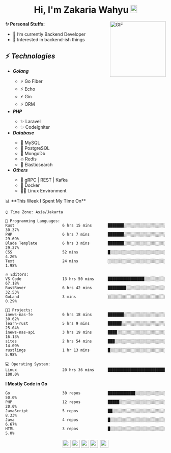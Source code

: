<h1 align="center">Hi, I'm Zakaria Wahyu <img src="https://github.com/TheDudeThatCode/TheDudeThatCode/blob/master/Assets/Hi.gif" width="20px" height="25px"></h1>

<img align="right" alt="GIF" height="175px" src="https://www.nayakapratama.co.id/wp-content/uploads/2019/07/Website-Maintenance.gif" />

**✨ Personal Stuffs:**
- 🔭 I’m currently Backend Developer
- 🌱 Interested in backend-ish things

<h2>⚡ <i>Technologies</i></h2>
<ul>
<li><strong><i>Golang</i></strong></li>
  <ul>
    <li>⚡ Go Fiber</li>
    <li>⚡ Echo</li>
    <li>⚡ Gin</li>
    <li>⚡ ORM</li>
  </ul>
<li><strong><i>PHP</i></strong></li>
  <ul>
    <li>✨ Laravel</li>
    <li>✨ Codeigniter</li>
  </ul>
<li><strong><i>Database</i></strong></li>
  <ul>
    <li>🐬 MySQL</li>
    <li>🐘 PostgreSQL</li>
    <li>🍃 MongoDb</li>
    <li>🔥 Redis</li>
    <li>🔎 Elasticsearch</li>
  </ul>
  <li><strong><i>Others</i></strong></li>
  <ul>
    <li>💫 gRPC | REST | Kafka</li>
    <li>🐳 Docker</li>
    <li>👨‍💻 Linux Environment</li>
  </ul>
</ul>
<!--START_SECTION:waka-->
📊 **This Week I Spent My Time On** 

```text
⌚︎ Time Zone: Asia/Jakarta

💬 Programming Languages: 
Rust                     6 hrs 15 mins       ███████░░░░░░░░░░░░░░░░░░   30.37% 
PHP                      6 hrs 7 mins        ███████░░░░░░░░░░░░░░░░░░   29.69% 
Blade Template           6 hrs 3 mins        ███████░░░░░░░░░░░░░░░░░░   29.37% 
CSS                      52 mins             █░░░░░░░░░░░░░░░░░░░░░░░░   4.26% 
Text                     24 mins             ░░░░░░░░░░░░░░░░░░░░░░░░░   1.98%

🔥 Editors: 
VS Code                  13 hrs 50 mins      ████████████████░░░░░░░░░   67.18% 
RustRover                6 hrs 42 mins       ████████░░░░░░░░░░░░░░░░░   32.53% 
GoLand                   3 mins              ░░░░░░░░░░░░░░░░░░░░░░░░░   0.29%

🐱‍💻 Projects: 
inews-nas-fe             6 hrs 18 mins       ███████░░░░░░░░░░░░░░░░░░   30.62% 
learn-rust               5 hrs 9 mins        ██████░░░░░░░░░░░░░░░░░░░   25.04% 
inews-nas-api            3 hrs 19 mins       ████░░░░░░░░░░░░░░░░░░░░░   16.13% 
sites                    2 hrs 54 mins       ███░░░░░░░░░░░░░░░░░░░░░░   14.09% 
rustlings                1 hr 13 mins        █░░░░░░░░░░░░░░░░░░░░░░░░   5.98%

💻 Operating System: 
Linux                    20 hrs 36 mins      █████████████████████████   100.0%

```

**I Mostly Code in Go** 

```text
Go                       30 repos            ████████████░░░░░░░░░░░░░   50.0% 
PHP                      12 repos            █████░░░░░░░░░░░░░░░░░░░░   20.0% 
JavaScript               5 repos             ██░░░░░░░░░░░░░░░░░░░░░░░   8.33% 
Java                     4 repos             █░░░░░░░░░░░░░░░░░░░░░░░░   6.67% 
HTML                     3 repos             █░░░░░░░░░░░░░░░░░░░░░░░░   5.0%

```



<!--END_SECTION:waka-->

<p align="center">
<a href="https://www.linkedin.com/in/zakariawahyu" target="_blank"><img src="https://img.shields.io/badge/linkedin-%230077B5.svg?&style=for-the-badge&logo=linkedin&logoColor=white" height=25></a>
<a href="https://medium.com/@zakariawahyu" target="_blank"><img src="https://img.shields.io/badge/Medium-12100E?style=for-the-badge&logo=medium&logoColor=white" height=25></a>
<a href="https://medium.com/@zakariawahyu" target="_blank"><img src="https://img.shields.io/badge/Portfolio-2300843e?style=for-the-badge&logo=About.me&logoColor=white" height=25></a>
<a href="https://www.twitter.com/_zakariawahyu" target="_blank"><img src="https://img.shields.io/badge/twitter-%231DA1F2.svg?&style=for-the-badge&logo=twitter&logoColor=white" height=25></a> 
<a href="https://www.instagram.com/_zakariawahyu" target="_blank"><img src="https://img.shields.io/badge/instagram-%23E4405F.svg?&style=for-the-badge&logo=instagram&logoColor=white" height=25></a>
